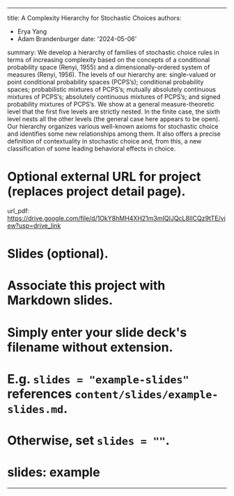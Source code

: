 
---
title: A Complexity Hierarchy for Stochastic Choices
authors:
- Erya Yang
- Adam Brandenburger
date: '2024-05-06'

summary: We develop a hierarchy of families of stochastic choice rules in terms of increasing complexity based on the concepts of a conditional probability space (Renyi, 1955) and a dimensionally-ordered system of measures (Renyi, 1956). The levels of our hierarchy are: single-valued or point conditional probability spaces (PCPS’s); conditional probability spaces; probabilistic mixtures of PCPS’s; mutually absolutely continuous mixtures of PCPS’s; absolutely continuous mixtures of PCPS’s; and signed probability mixtures of PCPS’s. We show at a general measure-theoretic level that the first five levels are strictly nested. In the finite case, the sixth level nests all the other levels (the general case here appears to be open). Our hierarchy organizes various well-known axioms for stochastic choice and identifies some new relationships among them. It also offers a precise definition of contextuality in stochastic choice and, from this, a new classification of some leading behavioral effects in choice.
 
# Optional external URL for project (replaces project detail page).
url_pdf: https://drive.google.com/file/d/1OkY8hMH4XH21m3mIQIJQcL8IICQz9tTE/view?usp=drive_link



# Slides (optional).
#   Associate this project with Markdown slides.
#   Simply enter your slide deck's filename without extension.
#   E.g. `slides = "example-slides"` references `content/slides/example-slides.md`.
#   Otherwise, set `slides = ""`.
# slides: example





---
